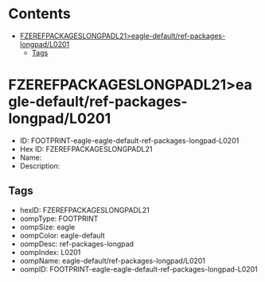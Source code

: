 



Contents
========

* [FZEREFPACKAGESLONGPADL21>eagle-default/ref-packages-longpad/L0201](#fzerefpackageslongpadl21eagle-defaultref-packages-longpadl0201)
	* [Tags](#tags)

# FZEREFPACKAGESLONGPADL21>eagle-default/ref-packages-longpad/L0201

- ID: FOOTPRINT-eagle-eagle-default-ref-packages-longpad-L0201
- Hex ID: FZEREFPACKAGESLONGPADL21
- Name: 
- Description: 

## Tags

- hexID: FZEREFPACKAGESLONGPADL21
- oompType: FOOTPRINT
- oompSize: eagle
- oompColor: eagle-default
- oompDesc: ref-packages-longpad
- oompIndex: L0201
- oompName: eagle-default/ref-packages-longpad/L0201
- oompID: FOOTPRINT-eagle-eagle-default-ref-packages-longpad-L0201
